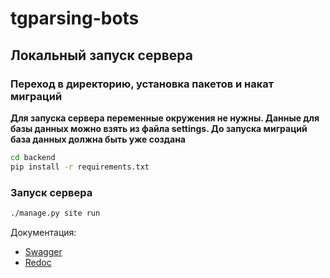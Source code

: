 # tgparsing-bots

## Локальный запуск сервера

### Переход в директорию, установка пакетов и накат миграций
**Для запуска сервера переменные окружения не нужны. Данные для базы данных можно взять из файла settings. До запуска миграций база данных должна быть уже создана**
```bash
cd backend
pip install -r requirements.txt
```

### Запуск сервера

```bash
./manage.py site run
```


Документация:  
- [Swagger](http://localhost:8000/docs)  
- [Redoc](http://127.0.0.1:8000/redoc)  
